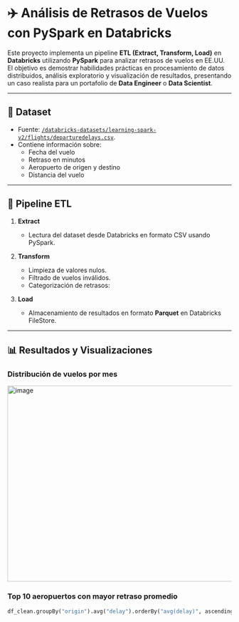 
# ✈️ Análisis de Retrasos de Vuelos con PySpark en Databricks

Este proyecto implementa un pipeline **ETL (Extract, Transform, Load)** en **Databricks** utilizando **PySpark** para analizar retrasos de vuelos en EE.UU. El objetivo es demostrar habilidades prácticas en procesamiento de datos distribuidos, análisis exploratorio y visualización de resultados, presentando un caso realista para un portafolio de **Data Engineer** o **Data Scientist**.

---

## 📂 Dataset
- Fuente: [`/databricks-datasets/learning-spark-v2/flights/departuredelays.csv`](https://docs.databricks.com/).
- Contiene información sobre:
  - Fecha del vuelo  
  - Retraso en minutos  
  - Aeropuerto de origen y destino  
  - Distancia del vuelo  

---

## 🚀 Pipeline ETL

1. **Extract**  
   - Lectura del dataset desde Databricks en formato CSV usando PySpark.

2. **Transform**  
   - Limpieza de valores nulos.  
   - Filtrado de vuelos inválidos.  
   - Categorización de retrasos:


3. **Load**  
   - Almacenamiento de resultados en formato **Parquet** en Databricks FileStore.  

---

## 📊 Resultados y Visualizaciones

### Distribución de vuelos por mes

<img width="791" height="440" alt="image" src="https://github.com/user-attachments/assets/3920b711-7785-4d27-87a9-6f2b5d61392e" />


### Top 10 aeropuertos con mayor retraso promedio
```python
df_clean.groupBy("origin").avg("delay").orderBy("avg(delay)", ascending=False).show(10)
